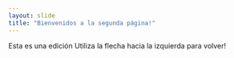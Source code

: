 ```yaml
---
layout: slide
title: "Bienvenidos a la segunda página!"
---
```

Esta es una edición
Utiliza la flecha hacia la izquierda para volver!
